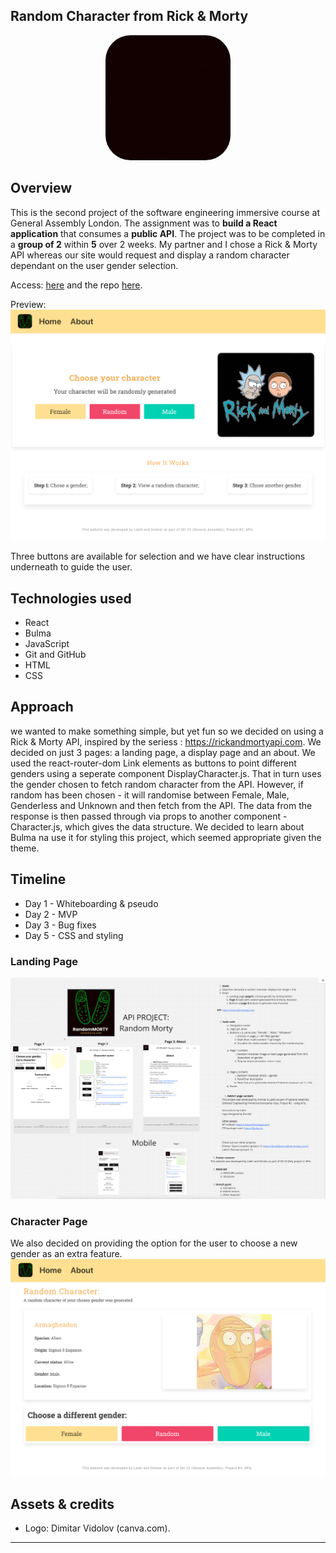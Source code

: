 
## Random Character from Rick & Morty
<div style="text-align:center"><img src="./src/assets/RandomMORTY-2.gif" alt="Rick and morty cucumber logo" style="border-radius:20%" width="200"/>
</div>

## Overview

This is the second project of the software engineering immersive course at General Assembly London. The assignment was to **build a React application** that consumes a **public API**. The project was to be completed in a **group of 2** within **5** over 2 weeks.
My partner and I chose a Rick & Morty API whereas our site would request and display a random character dependant on the user gender selection. 


Access: [here](https://dumblevor.github.io/spce_inv1/)
and the repo [here](https://github.com/Dumblevor/spce_inv1).

Preview: ![randomizer-preview](./readme_assets/preview_for_readme.png)

Three buttons are available for selection and we have clear instructions underneath to guide the user.

## Technologies used 

- React
- Bulma
- JavaScript
- Git and GitHub
- HTML
- CSS

## Approach

we wanted to make something simple, but yet fun so we decided on using a Rick & Morty API, inspired by the seriess :  https://rickandmortyapi.com.
We decided on just 3 pages: a landing page, a display page and an about. 
We used the react-router-dom Link elements as buttons to point different genders using a seperate component DisplayCharacter.js.
That in turn uses the gender chosen to fetch random character from the API. 
However, if random has been chosen - it will randomise between Female, Male, Genderless and Unknown and then fetch from the API.
The data from the response is then passed through via props to another component - Character.js, which gives the data structure. 
We decided to learn about Bulma na use it for styling this project, which seemed appropriate given the theme. 

## Timeline
- Day 1 - Whiteboarding & pseudo
- Day 2 - MVP
- Day 3 - Bug fixes 
- Day 5 - CSS and styling

### Landing Page
![Miro-screenshot](./readme_assets/miro-screen.png)

### Character Page
We also decided on providing the option for the user to choose a new gender as an extra feature.
![Display_character-screen](./readme_assets/char_display_screen.png)


## Assets & credits
- Logo: Dimitar Vidolov (canva.com).
-----